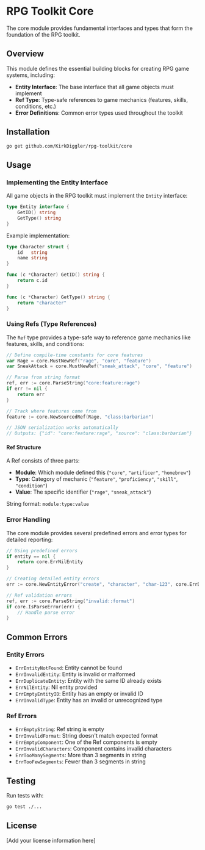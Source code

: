 # RPG Toolkit Core

The core module provides fundamental interfaces and types that form the foundation of the RPG toolkit.

## Overview

This module defines the essential building blocks for creating RPG game systems, including:

- **Entity Interface**: The base interface that all game objects must implement
- **Ref Type**: Type-safe references to game mechanics (features, skills, conditions, etc.)
- **Error Definitions**: Common error types used throughout the toolkit

## Installation

```bash
go get github.com/KirkDiggler/rpg-toolkit/core
```

## Usage

### Implementing the Entity Interface

All game objects in the RPG toolkit must implement the `Entity` interface:

```go
type Entity interface {
    GetID() string
    GetType() string
}
```

Example implementation:

```go
type Character struct {
    id   string
    name string
}

func (c *Character) GetID() string {
    return c.id
}

func (c *Character) GetType() string {
    return "character"
}
```

### Using Refs (Type References)

The `Ref` type provides a type-safe way to reference game mechanics like features, skills, and conditions:

```go
// Define compile-time constants for core features
var Rage = core.MustNewRef("rage", "core", "feature")
var SneakAttack = core.MustNewRef("sneak_attack", "core", "feature")

// Parse from string format
ref, err := core.ParseString("core:feature:rage")
if err != nil {
    return err
}

// Track where features come from
feature := core.NewSourcedRef(Rage, "class:barbarian")

// JSON serialization works automatically
// Outputs: {"id": "core:feature:rage", "source": "class:barbarian"}
```

#### Ref Structure

A Ref consists of three parts:
- **Module**: Which module defined this (`"core"`, `"artificer"`, `"homebrew"`)
- **Type**: Category of mechanic (`"feature"`, `"proficiency"`, `"skill"`, `"condition"`)
- **Value**: The specific identifier (`"rage"`, `"sneak_attack"`)

String format: `module:type:value`

### Error Handling

The core module provides several predefined errors and error types for detailed reporting:

```go
// Using predefined errors
if entity == nil {
    return core.ErrNilEntity
}

// Creating detailed entity errors
err := core.NewEntityError("create", "character", "char-123", core.ErrDuplicateEntity)

// Ref validation errors
ref, err := core.ParseString("invalid::format")
if core.IsParseError(err) {
    // Handle parse error
}
```

## Common Errors

### Entity Errors
- `ErrEntityNotFound`: Entity cannot be found
- `ErrInvalidEntity`: Entity is invalid or malformed
- `ErrDuplicateEntity`: Entity with the same ID already exists
- `ErrNilEntity`: Nil entity provided
- `ErrEmptyEntityID`: Entity has an empty or invalid ID
- `ErrInvalidType`: Entity has an invalid or unrecognized type

### Ref Errors
- `ErrEmptyString`: Ref string is empty
- `ErrInvalidFormat`: String doesn't match expected format
- `ErrEmptyComponent`: One of the Ref components is empty
- `ErrInvalidCharacters`: Component contains invalid characters
- `ErrTooManySegments`: More than 3 segments in string
- `ErrTooFewSegments`: Fewer than 3 segments in string

## Testing

Run tests with:

```bash
go test ./...
```

## License

[Add your license information here]